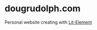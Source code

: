 # dougrudolph.com
Personal website creating with <a href="https://lit-element.polymer-project.org/">Lit-Element</a>
